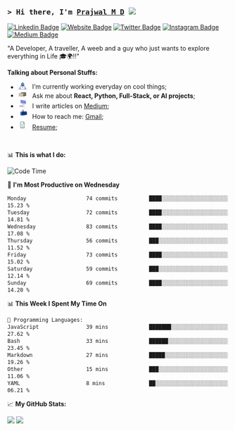 ### <samp>&gt; Hi there, I'm <a href="https://prajwalmd.vercel.app/" target="_blank">Prajwal M D</a> <img src="https://media.giphy.com/media/hvRJCLFzcasrR4ia7z/giphy.gif" width="25"> </samp>

[![Linkedin Badge](https://img.shields.io/badge/-LinkedIn-0e76a8?style=flat-square&logo=Linkedin&logoColor=white)](https://www.linkedin.com/in/prajwal-m-d)
[![Website Badge](https://img.shields.io/badge/Website-3b5998?style=flat-square&logo=google-chrome&logoColor=white)](https://prajwalmd.vercel.app/)
[![Twitter Badge](https://img.shields.io/badge/-Twitter-00acee?style=flat-square&logo=Twitter&logoColor=white)](https://x.com/PrajwalMD18)
[![Instagram Badge](https://img.shields.io/badge/-Instagram-e4405f?style=flat-square&logo=Instagram&logoColor=white)](https://www.instagram.com/_.praj.wal._/)
[![Medium Badge](https://img.shields.io/badge/medium-%2312100E.svg?&style=for-square&logo=medium&logoColor=white)](https://medium.com/@prajju.18gryphon)

"A Developer, A traveller, A weeb and a guy who just wants to explore everything in Life 🎓🌍‼️"
  

**Talking about Personal Stuffs:**

- <img src="assets/developer.gif" width="21" />&nbsp;&nbsp; I’m currently working everyday on cool things;
- <img src="assets/message.gif" width="21" />&nbsp;&nbsp; Ask me about **React, Python, Full-Stack, or AI projects**;
- <img src="assets/laptop.gif" width="21" />&nbsp;&nbsp; I write articles on [Medium](https://medium.com/@prajju.18gryphon);
- <img src="assets/letterbox.gif" width="21" />&nbsp;&nbsp; How to reach me: [Gmail](prajju.18gryphon@gmail.com);
- <img src="assets/doc.gif" width="21" />&nbsp;&nbsp; [Resume](https://portfoliochatbot-h3zm.onrender.com/resume);

</br>

📊 **This is what I do:**
<!--START_SECTION:waka-->
![Code Time](http://img.shields.io/badge/Code%20Time-15%20hrs%2031%20mins-blue)

📅 **I'm Most Productive on Wednesday** 

```text
Monday                   74 commits          ████░░░░░░░░░░░░░░░░░░░░░   15.23 % 
Tuesday                  72 commits          ████░░░░░░░░░░░░░░░░░░░░░   14.81 % 
Wednesday                83 commits          ████░░░░░░░░░░░░░░░░░░░░░   17.08 % 
Thursday                 56 commits          ███░░░░░░░░░░░░░░░░░░░░░░   11.52 % 
Friday                   73 commits          ████░░░░░░░░░░░░░░░░░░░░░   15.02 % 
Saturday                 59 commits          ███░░░░░░░░░░░░░░░░░░░░░░   12.14 % 
Sunday                   69 commits          ████░░░░░░░░░░░░░░░░░░░░░   14.20 % 
```


📊 **This Week I Spent My Time On** 

```text
💬 Programming Languages: 
JavaScript               39 mins             ███████░░░░░░░░░░░░░░░░░░   27.62 % 
Bash                     33 mins             ██████░░░░░░░░░░░░░░░░░░░   23.45 % 
Markdown                 27 mins             █████░░░░░░░░░░░░░░░░░░░░   19.26 % 
Other                    15 mins             ███░░░░░░░░░░░░░░░░░░░░░░   11.06 % 
YAML                     8 mins              ██░░░░░░░░░░░░░░░░░░░░░░░   06.21 % 
```


<!--END_SECTION:waka-->


📈 **My GitHub Stats:**

<p>
  <img height="180em" src="https://github-readme-stats.vercel.app/api?username=Prajwal18-MD&show_icons=true&hide_border=true&count_private=true&include_all_commits=true" />
  <img height="180em" src="https://github-readme-stats.vercel.app/api/top-langs/?username=Prajwal18-MD&exclude_repo=KNN-Image-Classification&show_icons=true&hide_border=true&layout=compact&langs_count=8"/>
</p>
